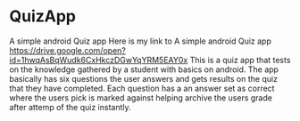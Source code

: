 # QuizApp
A simple android Quiz app 
Here is my link to A simple android Quiz app https://drive.google.com/open?id=1hwqAsBqWudk6CxHkczDGwYqYRM5EAY0x
This is a quiz app that tests on the knowledge gathered by a student with basics on android.
The app basically has six questions the user answers and gets results on the quiz that they have completed.
Each question has a an answer set as correct where the users pick is marked against helping archive the users grade after attemp of the quiz instantly.

